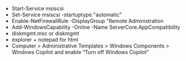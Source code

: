 * Start-Service msiscsi
* Set-Service msiscsi -startuptype "automatic”
* Enable-NetFirewallRule -DisplayGroup "Remote Administration
* Add-WindowsCapability -Online -Name ServerCore.AppCompatibility
* diskmgmt.msc or diskmgmt
* explorer + notepad for html
* Computer > Administrative Templates > Windows Components > Windows Copilot and enable “Turn off Windows Copilot"
